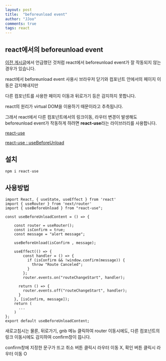 ```yaml
---
layout: post
title:  "beforeunload event"
author: "JJoo"
comments: true
tags: react
---
```



## react에서의 beforeunload event

[이전 게시글](https://jjoostudy.github.io/2021-08-13/beforeunload-event)에서 언급했던 것처럼 react에서 beforeunload event가 잘 작동되지 않는 경우가 있습니다.

react에서 beforeunload event 사용시 브라우저 닫기와 컴포넌트 안에서의 페이지 이동은 감지해내지만 

다른 컴포넌트를 사용한 페이지 이동과 뒤로가기 등은 감지하지 못합니다.

react의 원리가 virtual DOM을 이용하기 때문이라고 추측됩니다. 

그래서 react에서 다른 컴포넌트에서의 링크이동, 라우터 변경이 발생해도 beforeunload event가 작동하게 하려면 **react-use**라는 라이브러리를 사용합니다. 



[react-use](https://github.com/streamich/react-use/tree/90e72a5340460816e2159b2c461254661b00e1d3)

[react-use : useBeforeUnload](https://github.com/streamich/react-use/blob/HEAD/docs/useBeforeUnload.md)



## 설치

```javascript
npm i react-use 
```


## 사용방법 

```react
import React, { useState, useEffect } from 'react'
import { useRouter } from 'next/router'
import { useBeforeUnload } from "react-use";

const useBeforeUnloadContent = () => {

    const router = useRouter();
    const isConfirm = true;
    const message = "alert message";
  
    useBeforeUnload(isConfirm , message);
    
    useEffect(() => {
        const handler = () => {
          if (isConfirm && !window.confirm(message)) {
            throw "Route Canceled";
          }
        };
        router.events.on("routeChangeStart", handler);

      return () => {
        router.events.off("routeChangeStart", handler);
      }
    }, [isConfirm, message]);
    return (
      ...
    )
};
export default useBeforeUnloadContent;
```

새로고침시는 물론, 뒤로가기, gnb 메뉴 클릭하여 router 이동시에도, 다른 컴포넌트의 링크 이동시에도 감지하여 confirm창이 뜹니다.

confirm창에 지정한 문구가 뜨고 취소 버튼 클릭시 라우터 이동 X, 확인 버튼 클릭시 라우터 이동 O 

